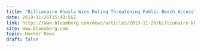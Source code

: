 ```yaml
---
title: "Billionaire Khosla Wins Ruling Threatening Public Beach Access"
date: 2019-11-26T15:40:56Z
link: https://www.bloomberg.com/news/articles/2019-11-26/billionaire-khosla-wins-ruling-threatening-public-beach-access?utm_medium=RSS&utm_source=hune
site: www.bloomberg.com
topic: Hacker News
draft: false
---
```

